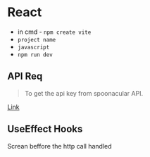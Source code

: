 # React
- in cmd - `npm create vite`
- `project name`
- `javascript`
- `npm run dev`


## API Req

> To get the api key from spoonacular API.

[Link](https://spoonacular.com/food-api/console#Profile)

## UseEffect Hooks

Screan beffore the http call handled
